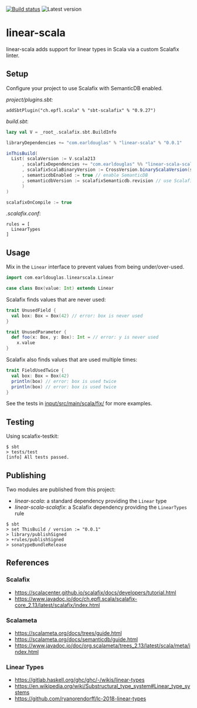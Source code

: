 [![Build status](https://github.com/earldouglas/linear-scala/workflows/build/badge.svg)](https://github.com/earldouglas/linear-scala/actions)
![Latest version](https://img.shields.io/github/tag/earldouglas/linear-scala.svg)

# linear-scala

linear-scala adds support for linear types in Scala via a custom
Scalafix linter.

## Setup

Configure your project to use Scalafix with SemanticDB enabled.

*project/plugins.sbt:*

```
addSbtPlugin("ch.epfl.scala" % "sbt-scalafix" % "0.9.27")
```

*build.sbt*:

```scala
lazy val V = _root_.scalafix.sbt.BuildInfo

libraryDependencies += "com.earldouglas" % "linear-scala" % "0.0.1"

inThisBuild(
  List( scalaVersion := V.scala213
      , scalafixDependencies += "com.earldouglas" %% "linear-scala-scalafix" % "0.0.1"
      , scalafixScalaBinaryVersion := CrossVersion.binaryScalaVersion(scalaVersion.value)
      , semanticdbEnabled := true // enable SemanticDB
      , semanticdbVersion := scalafixSemanticdb.revision // use Scalafix compatible version
      )
)

scalafixOnCompile := true
```

*.scalafix.conf*:

```
rules = [
  LinearTypes
]
```

## Usage

Mix in the `Linear` interface to prevent values from being
under/over-used.
 
```scala
import com.earldouglas.linearscala.Linear

case class Box(value: Int) extends Linear
```

Scalafix finds values that are never used:

```scala
trait UnusedField {
  val box: Box = Box(42) // error: box is never used
}

trait UnusedParameter {
  def foo(x: Box, y: Box): Int = // error: y is never used
    x.value
}
```

Scalafix also finds values that are used multiple times:

```scala
trait FieldUsedTwice {
  val box: Box = Box(42)
  println(box) // error: box is used twice
  println(box) // error: box is used twice
}
```

See the tests in [input/src/main/scala/fix/](input/src/main/scala/fix/)
for more examples.

## Testing

Using scalafix-testkit:

```
$ sbt
> tests/test
[info] All tests passed.
```

## Publishing

Two modules are published from this project:

* *linear-scala*: a standard dependency providing the `Linear` type
* *linear-scala-scalafix*: a Scalafix dependency providing the
  `LinearTypes` rule

```
$ sbt
> set ThisBuild / version := "0.0.1"
> library/publishSigned
> +rules/publishSigned
> sonatypeBundleRelease
```

## References

### Scalafix

* https://scalacenter.github.io/scalafix/docs/developers/tutorial.html
* https://www.javadoc.io/doc/ch.epfl.scala/scalafix-core_2.13/latest/scalafix/index.html

### Scalameta

* https://scalameta.org/docs/trees/guide.html
* https://scalameta.org/docs/semanticdb/guide.html
* https://www.javadoc.io/doc/org.scalameta/trees_2.13/latest/scala/meta/index.html

### Linear Types

* https://gitlab.haskell.org/ghc/ghc/-/wikis/linear-types
* https://en.wikipedia.org/wiki/Substructural_type_system#Linear_type_systems
* https://github.com/ryanorendorff/lc-2018-linear-types
